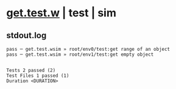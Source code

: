 # [get.test.w](../../../../../../examples/tests/sdk_tests/bucket/get.test.w) | test | sim

## stdout.log
```log
pass ─ get.test.wsim » root/env0/test:get range of an object
pass ─ get.test.wsim » root/env1/test:get empty object      
 
 
Tests 2 passed (2)
Test Files 1 passed (1)
Duration <DURATION>
```

